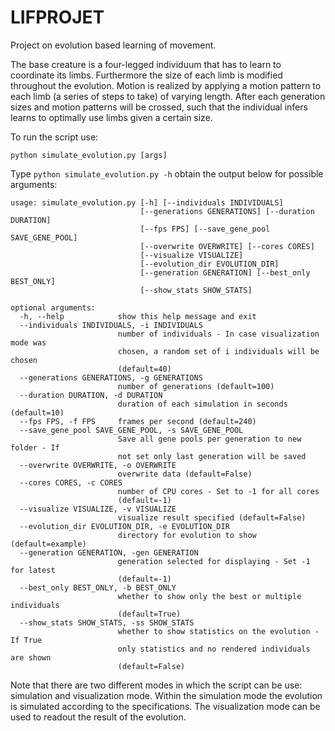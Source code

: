 # LIFPROJET

Project on evolution based learning of movement.

The base creature is a four-legged individuum that has to learn to coordinate its limbs. Furthermore the size of each limb is modified throughout the evolution. Motion is realized by applying a motion pattern to each limb (a series of steps to take) of varying length. After each generation sizes and motion patterns will be crossed, such that the individual infers learns to optimally use limbs given a certain size.

To run the script use:

`python simulate_evolution.py [args]`

Type `python simulate_evolution.py -h` obtain the output below for possible arguments:

```
usage: simulate_evolution.py [-h] [--individuals INDIVIDUALS]
                             [--generations GENERATIONS] [--duration DURATION]
                             [--fps FPS] [--save_gene_pool SAVE_GENE_POOL]
                             [--overwrite OVERWRITE] [--cores CORES]
                             [--visualize VISUALIZE]
                             [--evolution_dir EVOLUTION_DIR]
                             [--generation GENERATION] [--best_only BEST_ONLY]
                             [--show_stats SHOW_STATS]

optional arguments:
  -h, --help            show this help message and exit
  --individuals INDIVIDUALS, -i INDIVIDUALS
                        number of individuals - In case visualization mode was
                        chosen, a random set of i individuals will be chosen
                        (default=40)
  --generations GENERATIONS, -g GENERATIONS
                        number of generations (default=100)
  --duration DURATION, -d DURATION
                        duration of each simulation in seconds (default=10)
  --fps FPS, -f FPS     frames per second (default=240)
  --save_gene_pool SAVE_GENE_POOL, -s SAVE_GENE_POOL
                        Save all gene pools per generation to new folder - If
                        not set only last generation will be saved
  --overwrite OVERWRITE, -o OVERWRITE
                        overwrite data (default=False)
  --cores CORES, -c CORES
                        number of CPU cores - Set to -1 for all cores
                        (default=-1)
  --visualize VISUALIZE, -v VISUALIZE
                        visualize result specified (default=False)
  --evolution_dir EVOLUTION_DIR, -e EVOLUTION_DIR
                        directory for evolution to show (default=example)
  --generation GENERATION, -gen GENERATION
                        generation selected for displaying - Set -1 for latest
                        (default=-1)
  --best_only BEST_ONLY, -b BEST_ONLY
                        whether to show only the best or multiple individuals
                        (default=True)
  --show_stats SHOW_STATS, -ss SHOW_STATS
                        whether to show statistics on the evolution - If True
                        only statistics and no rendered individuals are shown
                        (default=False)
  ```

Note that there are two different modes in which the script can be use: simulation and visualization mode. Within the simulation mode the evolution is simulated according to the specifications. The visualization mode can be used to readout the result of the evolution.

